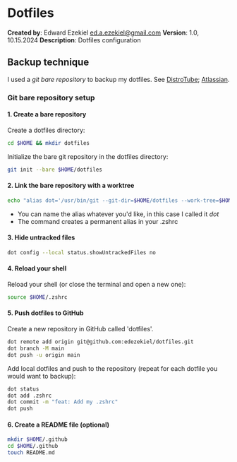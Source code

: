 # Dotfiles

**Created by**: Edward Ezekiel <ed.a.ezekiel@gmail.com>
**Version**: 1.0, 10.15.2024
**Description**: Dotfiles configuration

## Backup technique

I used a _git bare repository_ to backup my dotfiles. See [DistroTube](https://www.youtube.com/watch?v=tBoLDpTWVOM&t=2s);
[Atlassian](https://www.atlassian.com/git/tutorials/dotfiles).

### Git bare repository setup

#### 1. Create a bare repository

Create a dotfiles directory:

```sh
cd $HOME && mkdir dotfiles
```

Initialize the bare git repository in the dotfiles directory:

```sh
git init --bare $HOME/dotfiles
```

#### 2. Link the bare repository with a worktree

```sh
echo "alias dot='/usr/bin/git --git-dir=$HOME/dotfiles --work-tree=$HOME'" >> $HOME/.zshrc
```

- You can name the alias whatever you'd like, in this case I called it _dot_
- The command creates a permanent alias in your .zshrc

#### 3. Hide untracked files

```sh
dot config --local status.showUntrackedFiles no
```

#### 4. Reload your shell

Reload your shell (or close the terminal and open a new one):

```sh
source $HOME/.zshrc
```

#### 5. Push dotfiles to GitHub

Create a new repository in GitHub called 'dotfiles'.

```sh
dot remote add origin git@github.com:edezekiel/dotfiles.git
dot branch -M main
dot push -u origin main
```

Add local dotfiles and push to the repository (repeat for each dotfile you
would want to backup):

```sh
dot status
dot add .zshrc
dot commit -m "feat: Add my .zshrc"
dot push
```

#### 6. Create a README file (optional)

```sh
mkdir $HOME/.github
cd $HOME/.github
touch README.md
```
